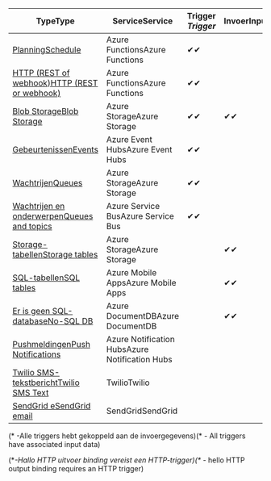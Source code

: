 | <span data-ttu-id="65002-101">Type</span><span class="sxs-lookup"><span data-stu-id="65002-101">Type</span></span> | <span data-ttu-id="65002-102">Service</span><span class="sxs-lookup"><span data-stu-id="65002-102">Service</span></span> | <span data-ttu-id="65002-103">Trigger *</span><span class="sxs-lookup"><span data-stu-id="65002-103">Trigger*</span></span> | <span data-ttu-id="65002-104">Invoer</span><span class="sxs-lookup"><span data-stu-id="65002-104">Input</span></span> | <span data-ttu-id="65002-105">Uitvoer</span><span class="sxs-lookup"><span data-stu-id="65002-105">Output</span></span> |  
| --- | --- | --- | --- | --- |  
| [<span data-ttu-id="65002-106">Planning</span><span class="sxs-lookup"><span data-stu-id="65002-106">Schedule</span></span>](../articles/azure-functions/functions-bindings-timer.md)  |<span data-ttu-id="65002-107">Azure Functions</span><span class="sxs-lookup"><span data-stu-id="65002-107">Azure Functions</span></span> |<span data-ttu-id="65002-108">✔</span><span class="sxs-lookup"><span data-stu-id="65002-108">✔</span></span> | | |  
| [<span data-ttu-id="65002-109">HTTP (REST of webhook)</span><span class="sxs-lookup"><span data-stu-id="65002-109">HTTP (REST or webhook)</span></span>](../articles/azure-functions/functions-bindings-http-webhook.md) |<span data-ttu-id="65002-110">Azure Functions</span><span class="sxs-lookup"><span data-stu-id="65002-110">Azure Functions</span></span> |<span data-ttu-id="65002-111">✔</span><span class="sxs-lookup"><span data-stu-id="65002-111">✔</span></span> |  |<span data-ttu-id="65002-112">✔\**</span><span class="sxs-lookup"><span data-stu-id="65002-112">✔\**</span></span> |  
| [<span data-ttu-id="65002-113">Blob Storage</span><span class="sxs-lookup"><span data-stu-id="65002-113">Blob Storage</span></span>](../articles/azure-functions/functions-bindings-storage-blob.md) |<span data-ttu-id="65002-114">Azure Storage</span><span class="sxs-lookup"><span data-stu-id="65002-114">Azure Storage</span></span> |<span data-ttu-id="65002-115">✔</span><span class="sxs-lookup"><span data-stu-id="65002-115">✔</span></span> |<span data-ttu-id="65002-116">✔</span><span class="sxs-lookup"><span data-stu-id="65002-116">✔</span></span> |<span data-ttu-id="65002-117">✔</span><span class="sxs-lookup"><span data-stu-id="65002-117">✔</span></span> |  
| [<span data-ttu-id="65002-118">Gebeurtenissen</span><span class="sxs-lookup"><span data-stu-id="65002-118">Events</span></span>](../articles/azure-functions/functions-bindings-event-hubs.md) |<span data-ttu-id="65002-119">Azure Event Hubs</span><span class="sxs-lookup"><span data-stu-id="65002-119">Azure Event Hubs</span></span> |<span data-ttu-id="65002-120">✔</span><span class="sxs-lookup"><span data-stu-id="65002-120">✔</span></span> | |<span data-ttu-id="65002-121">✔</span><span class="sxs-lookup"><span data-stu-id="65002-121">✔</span></span> |  
| [<span data-ttu-id="65002-122">Wachtrijen</span><span class="sxs-lookup"><span data-stu-id="65002-122">Queues</span></span>](../articles/azure-functions/functions-bindings-storage-queue.md) |<span data-ttu-id="65002-123">Azure Storage</span><span class="sxs-lookup"><span data-stu-id="65002-123">Azure Storage</span></span> |<span data-ttu-id="65002-124">✔</span><span class="sxs-lookup"><span data-stu-id="65002-124">✔</span></span> | |<span data-ttu-id="65002-125">✔</span><span class="sxs-lookup"><span data-stu-id="65002-125">✔</span></span> |  
| [<span data-ttu-id="65002-126">Wachtrijen en onderwerpen</span><span class="sxs-lookup"><span data-stu-id="65002-126">Queues and topics</span></span>](../articles/azure-functions/functions-bindings-service-bus.md) |<span data-ttu-id="65002-127">Azure Service Bus</span><span class="sxs-lookup"><span data-stu-id="65002-127">Azure Service Bus</span></span> |<span data-ttu-id="65002-128">✔</span><span class="sxs-lookup"><span data-stu-id="65002-128">✔</span></span> | |<span data-ttu-id="65002-129">✔</span><span class="sxs-lookup"><span data-stu-id="65002-129">✔</span></span> |  
| [<span data-ttu-id="65002-130">Storage-tabellen</span><span class="sxs-lookup"><span data-stu-id="65002-130">Storage tables</span></span>](../articles/azure-functions/functions-bindings-storage-table.md) |<span data-ttu-id="65002-131">Azure Storage</span><span class="sxs-lookup"><span data-stu-id="65002-131">Azure Storage</span></span> | |<span data-ttu-id="65002-132">✔</span><span class="sxs-lookup"><span data-stu-id="65002-132">✔</span></span> |<span data-ttu-id="65002-133">✔</span><span class="sxs-lookup"><span data-stu-id="65002-133">✔</span></span> |  
| [<span data-ttu-id="65002-134">SQL-tabellen</span><span class="sxs-lookup"><span data-stu-id="65002-134">SQL tables</span></span>](../articles/azure-functions/functions-bindings-mobile-apps.md) |<span data-ttu-id="65002-135">Azure Mobile Apps</span><span class="sxs-lookup"><span data-stu-id="65002-135">Azure Mobile Apps</span></span> | |<span data-ttu-id="65002-136">✔</span><span class="sxs-lookup"><span data-stu-id="65002-136">✔</span></span> |<span data-ttu-id="65002-137">✔</span><span class="sxs-lookup"><span data-stu-id="65002-137">✔</span></span> |  
| [<span data-ttu-id="65002-138">Er is geen SQL-database</span><span class="sxs-lookup"><span data-stu-id="65002-138">No-SQL DB</span></span>](../articles/azure-functions/functions-bindings-documentdb.md) | <span data-ttu-id="65002-139">Azure DocumentDB</span><span class="sxs-lookup"><span data-stu-id="65002-139">Azure DocumentDB</span></span> | |<span data-ttu-id="65002-140">✔</span><span class="sxs-lookup"><span data-stu-id="65002-140">✔</span></span> |<span data-ttu-id="65002-141">✔</span><span class="sxs-lookup"><span data-stu-id="65002-141">✔</span></span> |  
| [<span data-ttu-id="65002-142">Pushmeldingen</span><span class="sxs-lookup"><span data-stu-id="65002-142">Push Notifications</span></span>](../articles/azure-functions/functions-bindings-notification-hubs.md) |<span data-ttu-id="65002-143">Azure Notification Hubs</span><span class="sxs-lookup"><span data-stu-id="65002-143">Azure Notification Hubs</span></span> | | |<span data-ttu-id="65002-144">✔</span><span class="sxs-lookup"><span data-stu-id="65002-144">✔</span></span> |  
| [<span data-ttu-id="65002-145">Twilio SMS-tekstbericht</span><span class="sxs-lookup"><span data-stu-id="65002-145">Twilio SMS Text</span></span>](../articles/azure-functions/functions-bindings-twilio.md) |<span data-ttu-id="65002-146">Twilio</span><span class="sxs-lookup"><span data-stu-id="65002-146">Twilio</span></span> | | |<span data-ttu-id="65002-147">✔</span><span class="sxs-lookup"><span data-stu-id="65002-147">✔</span></span> |
| [<span data-ttu-id="65002-148">SendGrid e</span><span class="sxs-lookup"><span data-stu-id="65002-148">SendGrid email</span></span>](../articles/azure-functions/functions-bindings-sendgrid.md) | <span data-ttu-id="65002-149">SendGrid</span><span class="sxs-lookup"><span data-stu-id="65002-149">SendGrid</span></span> | | |<span data-ttu-id="65002-150">✔</span><span class="sxs-lookup"><span data-stu-id="65002-150">✔</span></span> |

<span data-ttu-id="65002-151">(\* -Alle triggers hebt gekoppeld aan de invoergegevens)</span><span class="sxs-lookup"><span data-stu-id="65002-151">(\* - All triggers have associated input data)</span></span>

<span data-ttu-id="65002-152">(\**-Hallo HTTP uitvoer binding vereist een HTTP-trigger)</span><span class="sxs-lookup"><span data-stu-id="65002-152">(\** - hello HTTP output binding requires an HTTP trigger)</span></span>


